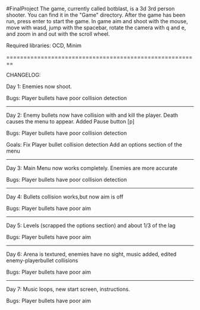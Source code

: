 #FinalProject
The game, currently called botblast, is a 3d 3rd person shooter. You can find it in the "Game" directory. After the game has been run, press enter to start the game. In game aim and shoot with the mouse, move with wasd, jump with the spacebar, rotate the camera with q and e, and zoom in and out with the scroll wheel.

Required libraries: OCD, Minim


========================================================

CHANGELOG:

Day 1: Enemies now shoot.

Bugs: Player bullets have poor collision detection

-------------------------------------------------------------

Day 2: Enemy bullets now have collision with and kill the player. Death causes the menu to appear. Added Pause button [p]

Bugs: Player bullets have poor collision detection

Goals: Fix Player bullet collision detection
Add an options section of the menu

-------------------------------------------------------------

Day 3: Main Menu now works completely. Enemies are more accurate

Bugs: Player bullets have poor collision detection

-------------------------------------------------------------

Day 4: Bullets collision works,but now aim is off

Bugs: Player bullets have poor aim

-------------------------------------------------------------

Day 5: Levels (scrapped the options section) and about 1/3 of the lag

Bugs: Player bullets have poor aim

-------------------------------------------------------------

Day 6: Arena is textured, enemies have no sight, music added, edited enemy-playerbullet collisions

Bugs: Player bullets have poor aim

-------------------------------------------------------------

Day 7: Music loops, new start screen, instructions.

Bugs: Player bullets have poor aim